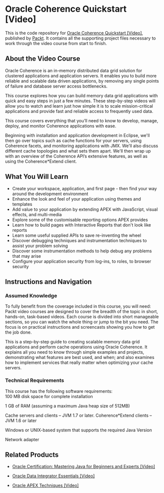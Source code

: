 # Oracle Coherence Quickstart [Video]
This is the code repository for [Oracle Coherence Quickstart [Video]](https://www.packtpub.com/networking-and-servers/oracle-coherence-quickstart-video), published by [Packt](https://www.packtpub.com/?utm_source=github). It contains all the supporting project files necessary to work through the video course from start to finish.
## About the Video Course
Oracle Coherence is an in-memory distributed data grid solution for clustered applications and application servers. It enables you to build more reliable and scalable data driven applications, by removing any single points of failure and database server access bottlenecks.

This course explores how you can build memory data grid applications with quick and easy steps in just a few minutes. These step-by-step videos will allow you to watch and learn just how simple it is to scale mission-critical applications and provide fast and reliable access to frequently used data.

This course covers everything that you’ll need to know to develop, manage, deploy, and monitor Coherence applications with ease.

Beginning with installation and application development in Eclipse, we'll then go over topics such as cache functions for your servers, using Coherence facets, and monitoring applications with JMX. We'll also discuss different cache topologies and what sets them apart. We'll then wrap up with an overview of the Coherence API’s extensive features, as well as using the Coherence*Extend client.

<H2>What You Will Learn</H2>
<DIV class=book-info-will-learn-text>
<UL>
<LI>Create your workspace, application, and first page - then find your way around the development environment 
<LI>Enhance the look and feel of your application using themes and templates 
<LI>Add value to your application by extending APEX with JavaScript, visual effects, and multi-media 
<LI>Explore some of the customisable reporting options APEX provides 
<LI>Learn how to build pages with Interactive Reports that don't look like reports 
<LI>Learn some useful supplied APIs to save re-inventing the wheel 
<LI>Discover debugging techniques and instrumentation techniques to assist your problem solving 
<LI>Discover some instrumentation methods to help debug any problems that may arise 
<LI>Configure your application security from log-ins, to roles, to browser security </LI></UL></DIV>

## Instructions and Navigation
### Assumed Knowledge
To fully benefit from the coverage included in this course, you will need:<br/>
Packt video courses are designed to cover the breadth of the topic in short, hands-on, task-based videos. Each course is divided into short manageable sections, so you can watch the whole thing or jump to the bit you need. The focus is on practical instructions and screencasts showing you how to get the job done.

This is a step-by-step guide to creating scalable memory data grid applications and perform cache operations using Oracle Coherence. It explains all you need to know through simple examples and projects, demonstrating what features are best used, and when; and also examines how to implement services that really matter when optimizing your cache servers.

### Technical Requirements
This course has the following software requirements:<br/>
100 MB disk space for complete installation

1 GB of RAM (assuming a maximum Java heap size of 512MB) 

Cache servers and clients – JVM 1.7 or later. Coherence*Extend clients – JVM 1.6 or later

Windows or UNIX-based system that supports the required Java Version

Network adapter

## Related Products
* [Oracle Certification: Mastering Java for Beginners and Experts [Video]](https://www.packtpub.com/application-development/oracle-apex-techniques-video?utm_source=github&utm_medium=repository&utm_campaign=9781849689342)

* [Oracle Data Integrator Essentials [Video]](https://www.packtpub.com/application-development/oracle-apex-techniques-video?utm_source=github&utm_medium=repository&utm_campaign=9781849689342)

* [Oracle APEX Techniques [Video]](https://www.packtpub.com/application-development/oracle-apex-techniques-video?utm_source=github&utm_medium=repository&utm_campaign=9781849689342)

